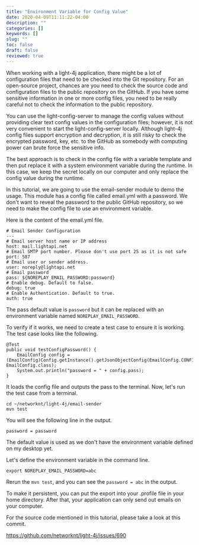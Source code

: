 ```yaml
---
title: "Environment Variable for Config Value"
date: 2020-04-09T11:11:22-04:00
description: ""
categories: []
keywords: []
slug: ""
toc: false
draft: false
reviewed: true
---
```


When working with a light-4j application, there might be a lot of configuration files that need to be checked into the Git repository. For an open-source project, chances are you need to check the source code and configuration files to the public repository on the GitHub. If you have some sensitive information in one or more config files, you need to be really careful not to check the information to the public repository. 

You can use the light-config-server to manage the config values without providing clear text config values in the configuration files; however, it is not very convenient to start the light-config-server locally. Although light-4j config files support encryption and decryption, it is still risky to check the encrypted password, key, etc. to the GitHub as somebody with computing power can brute force the sensitive info. 

The best approach is to check in the config file with a variable template and then put replace it with a system environment variable during the runtime. In this case, we keep the secret locally on our computer and only replace the config value during the runtime. 


In this tutorial, we are going to use the email-sender module to demo the usage.  This module has a config file called email.yml with a password. We don't want to reveal the password to the public GitHub repository, so we need to make the config file to use an environment variable. 


Here is the content of the email.yml file.

```
# Email Sender Configuration
---
# Email server host name or IP address
host: mail.lightapi.net
# Email SMTP port number. Please don't use port 25 as it is not safe
port: 587
# Email user or sender address.
user: noreply@lightapi.net
# Email password
pass: ${NOREPLAY_EMAIL_PASSWORD:password}
# Enable debug. Default to false.
debug: true
# Enable Authentication. Default to true.
auth: true

```

The pass default value is `password` but it can be replaced with an environment variable named `NOREPLAY_EMAIL_PASSWORD`. 

To verify if it works, we need to create a test case to ensure it is working. The test case looks like the following. 

```
@Test
public void testConfigPassword() {
    EmailConfig config = (EmailConfig)Config.getInstance().getJsonObjectConfig(EmailConfig.CONFIG_NAME, EmailConfig.class);
    System.out.println("password = " + config.pass);
}
```

It loads the config file and outputs the pass to the terminal. Now, let's run the test case from a terminal. 

```
cd ~/networknt/light-4j/email-sender
mvn test
```

You will see the following line in the output. 

```
password = password
```

The default value is used as we don't have the environment variable defined on my desktop yet.

Let's define the environment variable in the command line. 

```
export NOREPLAY_EMAIL_PASSWORD=abc
```

Rerun the `mvn test`, and you can see the `password = abc` in the output.

To make it persistent, you can put the export into your .profile file in your home directory. After that, your application can only send out emails on your computer. 

For the source code mentioned in this tutorial, please take a look at this commit. 

https://github.com/networknt/light-4j/issues/690
